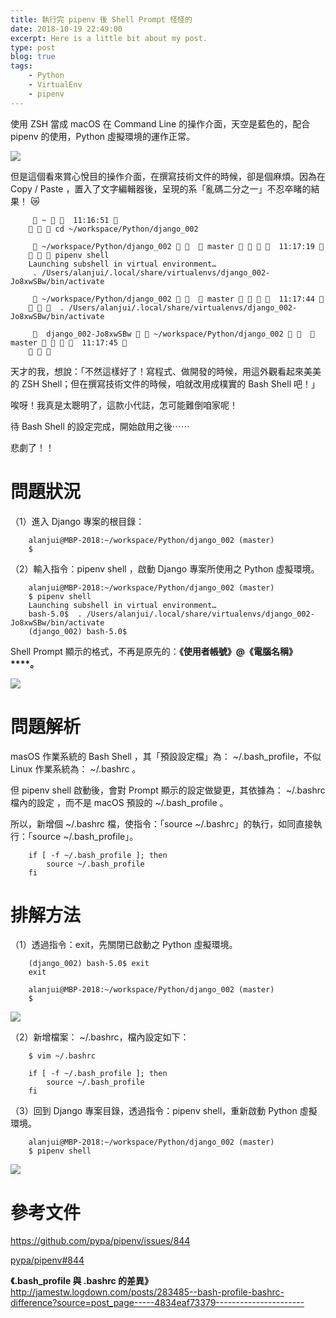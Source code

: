 ```yaml
---
title: 執行完 pipenv 後 Shell Prompt 怪怪的
date: 2018-10-19 22:49:00
excerpt: Here is a little bit about my post.
type: post
blog: true
tags:
    - Python
    - VirtualEnv
    - pipenv
---
```


使用 ZSH 當成 macOS 在 Command Line 的操作介面，天空是藍色的，配合 pipenv 的使用，Python 虛擬環境的運作正常。


![](https://paper-attachments.dropbox.com/s_E0FE9E5474053ADFE59BF139FA39C215CCC86B81A5277B5AE04311F8F42685B9_1571196203931_image.png)


但是這個看來賞心悅目的操作介面，在撰寫技術文件的時候，卻是個麻煩。因為在 Copy / Paste ，置入了文字編輯器後，呈現的系「亂碼二分之一」不忍卒睹的結果！  😿

```
      ~    11:16:51 
       cd ~/workspace/Python/django_002
    
      ~/workspace/Python/django_002     master      11:17:19 
       pipenv shell
    Launching subshell in virtual environment…
     . /Users/alanjui/.local/share/virtualenvs/django_002-Jo8xwSBw/bin/activate
    
      ~/workspace/Python/django_002     master      11:17:44 
        . /Users/alanjui/.local/share/virtualenvs/django_002-Jo8xwSBw/bin/activate
    
       django_002-Jo8xwSBw   ~/workspace/Python/django_002     master      11:17:45 
      
```

天才的我，想說：「不然這樣好了！寫程式、做開發的時候，用這外觀看起來美美的 ZSH Shell；但在撰寫技術文件的時候，咱就改用成樸實的 Bash Shell 吧！」

唉呀！我真是太聰明了，這款小代誌，怎可能難倒咱家呢！

待 Bash Shell 的設定完成，開始啟用之後⋯⋯

悲劇了！！  


# 問題狀況

（1）進入 Django 專案的根目錄：
```
    alanjui@MBP-2018:~/workspace/Python/django_002 (master) 
    $ 
```

（2）輸入指令：pipenv shell ，啟動 Django 專案所使用之 Python 虛擬環境。

```
    alanjui@MBP-2018:~/workspace/Python/django_002 (master) 
    $ pipenv shell
    Launching subshell in virtual environment…
    bash-5.0$  . /Users/alanjui/.local/share/virtualenvs/django_002-Jo8xwSBw/bin/activate
    (django_002) bash-5.0$ 
```

Shell Prompt 顯示的格式，不再是原先的：**《使用者帳號》@《電腦名稱》****。**

![](https://paper-attachments.dropbox.com/s_E0FE9E5474053ADFE59BF139FA39C215CCC86B81A5277B5AE04311F8F42685B9_1571194279863_image.png)



# 問題解析

masOS 作業系統的 Bash Shell ，其「預設設定檔」為： ~/.bash_profile，不似 Linux 作業系統為： ~/.bashrc 。

但 pipenv shell 啟動後，會對 Prompt 顯示的設定做變更，其依據為： ~/.bashrc 檔內的設定 ，而不是 macOS 預設的 ~/.bash_profile 。

所以，新增個 ~/.bashrc 檔，使指令：「source ~/.bashrc」的執行，如同直接執行：「source ~/.bash_profile」。

```{2:2}
    if [ -f ~/.bash_profile ]; then
        source ~/.bash_profile
    fi
```


# 排解方法

（1）透過指令：exit，先關閉已啟動之 Python 虛擬環境。

```
    (django_002) bash-5.0$ exit
    exit
    
    alanjui@MBP-2018:~/workspace/Python/django_002 (master) 
    $ 
```

![](https://paper-attachments.dropbox.com/s_E0FE9E5474053ADFE59BF139FA39C215CCC86B81A5277B5AE04311F8F42685B9_1571198677813_image.png)


（2）新增檔案： ~/.bashrc，檔內設定如下：

```
    $ vim ~/.bashrc
```

```
    if [ -f ~/.bash_profile ]; then
        source ~/.bash_profile
    fi
```

（3）回到 Django 專案目錄，透過指令：pipenv shell，重新啟動 Python 虛擬環境。

```
    alanjui@MBP-2018:~/workspace/Python/django_002 (master) 
    $ pipenv shell
```

![](https://paper-attachments.dropbox.com/s_E0FE9E5474053ADFE59BF139FA39C215CCC86B81A5277B5AE04311F8F42685B9_1571195435195_image.png)



# 參考文件


https://github.com/pypa/pipenv/issues/844


[pypa/pipenv#844](https://github.com/pypa/pipenv/issues/844)


**《.bash_profile 與 .bashrc 的差異》**
http://jamestw.logdown.com/posts/283485--bash-profile-bashrc-difference?source=post_page-----4834eaf73379----------------------


